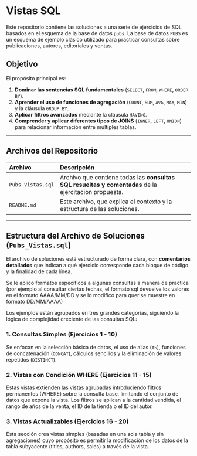 # Vistas SQL 

Este repositorio contiene las soluciones a una serie de ejercicios de SQL basados en el esquema de la base de datos `pubs`. La base de datos `PUBS` es un esquema de ejemplo clásico utilizado para practicar consultas sobre publicaciones, autores, editoriales y ventas.

## Objetivo

El propósito principal es:

1.  **Dominar las sentencias SQL fundamentales** (`SELECT`, `FROM`, `WHERE`, `ORDER BY`).
2.  **Aprender el uso de funciones de agregación** (`COUNT`, `SUM`, `AVG`, `MAX`, `MIN`) y la cláusula `GROUP BY`.
3.  **Aplicar filtros avanzados** mediante la cláusula `HAVING`.
4.  **Comprender y aplicar diferentes tipos de JOINS** (`INNER`, `LEFT`, `UNION`) para relacionar información entre múltiples tablas.

---

## Archivos del Repositorio

| Archivo | Descripción |
| :--- | :--- |
| `Pubs_Vistas.sql` | Archivo que contiene todas las **consultas SQL resueltas y comentadas** de la ejercitacion propuesta. |
| `README.md` | Este archivo, que explica el contexto y la estructura de las soluciones. |

---

## Estructura del Archivo de Soluciones (`Pubs_Vistas.sql`)

El archivo de soluciones está estructurado de forma clara, con **comentarios detallados** que indican a qué ejercicio corresponde cada bloque de código y la finalidad de cada línea.

Se le aplico formatos especificos a algunas consultas a manera de practica (por ejemplo al consultar ciertas fechas, el formato sql devuelve los valores en el formato AAAA/MM/DD y se lo modifico para quer se muestre en formato DD/MM/AAAA)

Los ejemplos están agrupados en tres grandes categorías, siguiendo la lógica de complejidad creciente de las consultas SQL:

### 1. Consultas Simples (Ejercicios 1 - 10)

Se enfocan en la selección básica de datos, el uso de alias (`AS`), funciones de concatenación (`CONCAT`), cálculos sencillos y la eliminación de valores repetidos (`DISTINCT`).

### 2. Vistas con Condición WHERE (Ejercicios 11 - 15)
Estas vistas extienden las vistas agrupadas introduciendo filtros permanentes (WHERE) sobre la consulta base, limitando el conjunto de datos que expone la vista. Los filtros se aplican a la cantidad vendida, el rango de años de la venta, el ID de la tienda o el ID del autor.

### 3. Vistas Actualizables (Ejercicios 16 - 20)
Esta sección crea vistas simples (basadas en una sola tabla y sin agregaciones) cuyo propósito es permitir la modificación de los datos de la tabla subyacente (titles, authors, sales) a través de la vista.
